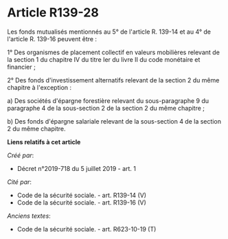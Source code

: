 # Article R139-28

Les fonds mutualisés mentionnés au 5° de l'article R. 139-14 et au 4° de l'article R. 139-16 peuvent être : 

1° Des organismes de placement collectif en valeurs mobilières relevant de la section 1 du chapitre IV du titre Ier du livre
II du code monétaire et financier ; 

2° Des fonds d'investissement alternatifs relevant de la section 2 du même chapitre à l'exception : 

a) Des sociétés d'épargne forestière relevant du sous-paragraphe 9 du paragraphe 4 de la sous-section 2 de la section 2 du
même chapitre ; 

b) Des fonds d'épargne salariale relevant de la sous-section 4 de la section 2 du même chapitre.

**Liens relatifs à cet article**

_Créé par_:

  - Décret n°2019-718 du 5 juillet 2019 - art. 1

_Cité par_:

  - Code de la sécurité sociale. - art. R139-14 (V)
  - Code de la sécurité sociale. - art. R139-16 (V)

_Anciens textes_:

  - Code de la sécurité sociale. - art. R623-10-19 (T)
